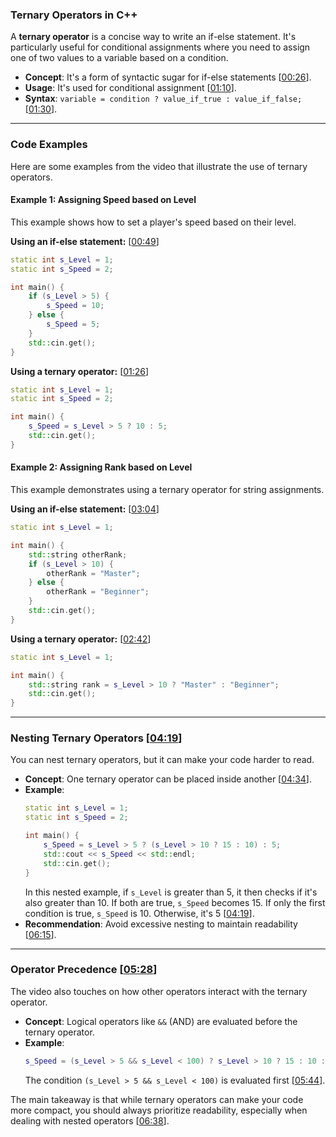 ### Ternary Operators in C++

A **ternary operator** is a concise way to write an if-else statement. It's particularly useful for conditional assignments where you need to assign one of two values to a variable based on a condition.

  * **Concept**: It's a form of syntactic sugar for if-else statements \[[00:26](http://www.youtube.com/watch?v=ezqsL-st8qg&t=26)\].
  * **Usage**: It's used for conditional assignment \[[01:10](http://www.youtube.com/watch?v=ezqsL-st8qg&t=70)\].
  * **Syntax**: `variable = condition ? value_if_true : value_if_false;` \[[01:30](http://www.youtube.com/watch?v=ezqsL-st8qg&t=90)\].

-----

### Code Examples

Here are some examples from the video that illustrate the use of ternary operators.

#### Example 1: Assigning Speed based on Level

This example shows how to set a player's speed based on their level.

**Using an if-else statement:** \[[00:49](http://www.youtube.com/watch?v=ezqsL-st8qg&t=49)\]

```cpp
static int s_Level = 1;
static int s_Speed = 2;

int main() {
    if (s_Level > 5) {
        s_Speed = 10;
    } else {
        s_Speed = 5;
    }
    std::cin.get();
}
```

**Using a ternary operator:** \[[01:26](http://www.youtube.com/watch?v=ezqsL-st8qg&t=86)\]

```cpp
static int s_Level = 1;
static int s_Speed = 2;

int main() {
    s_Speed = s_Level > 5 ? 10 : 5;
    std::cin.get();
}
```

#### Example 2: Assigning Rank based on Level

This example demonstrates using a ternary operator for string assignments.

**Using an if-else statement:** \[[03:04](http://www.youtube.com/watch?v=ezqsL-st8qg&t=184)\]

```cpp
static int s_Level = 1;

int main() {
    std::string otherRank;
    if (s_Level > 10) {
        otherRank = "Master";
    } else {
        otherRank = "Beginner";
    }
    std::cin.get();
}
```

**Using a ternary operator:** \[[02:42](http://www.youtube.com/watch?v=ezqsL-st8qg&t=162)\]

```cpp
static int s_Level = 1;

int main() {
    std::string rank = s_Level > 10 ? "Master" : "Beginner";
    std::cin.get();
}
```

-----

### Nesting Ternary Operators \[[04:19](http://www.youtube.com/watch?v=ezqsL-st8qg&t=259)\]

You can nest ternary operators, but it can make your code harder to read.

  * **Concept**: One ternary operator can be placed inside another \[[04:34](http://www.youtube.com/watch?v=ezqsL-st8qg&t=274)\].
  * **Example**:
    ```cpp
    static int s_Level = 1;
    static int s_Speed = 2;

    int main() {
        s_Speed = s_Level > 5 ? (s_Level > 10 ? 15 : 10) : 5;
        std::cout << s_Speed << std::endl;
        std::cin.get();
    }
    ```
    In this nested example, if `s_Level` is greater than 5, it then checks if it's also greater than 10. If both are true, `s_Speed` becomes 15. If only the first condition is true, `s_Speed` is 10. Otherwise, it's 5 \[[04:19](http://www.youtube.com/watch?v=ezqsL-st8qg&t=259)\].
  * **Recommendation**: Avoid excessive nesting to maintain readability \[[06:15](http://www.youtube.com/watch?v=ezqsL-st8qg&t=375)\].

-----

### Operator Precedence \[[05:28](http://www.youtube.com/watch?v=ezqsL-st8qg&t=328)\]

The video also touches on how other operators interact with the ternary operator.

  * **Concept**: Logical operators like `&&` (AND) are evaluated before the ternary operator.
  * **Example**:
    ```cpp
    s_Speed = (s_Level > 5 && s_Level < 100) ? s_Level > 10 ? 15 : 10 : 5;
    ```
    The condition `(s_Level > 5 && s_Level < 100)` is evaluated first \[[05:44](http://www.youtube.com/watch?v=ezqsL-st8qg&t=344)\].

The main takeaway is that while ternary operators can make your code more compact, you should always prioritize readability, especially when dealing with nested operators \[[06:38](http://www.youtube.com/watch?v=ezqsL-st8qg&t=398)\].
